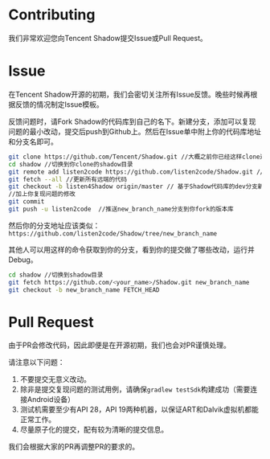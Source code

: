 # Contributing
我们非常欢迎您向Tencent Shadow提交Issue或Pull Request。

# Issue
在Tencent Shadow开源的初期，我们会密切关注所有Issue反馈。晚些时候再根据反馈的情况制定Issue模板。

反馈问题时，请Fork Shadow的代码库到自己的名下。新建分支，添加可以复现问题的最小改动，提交后push到Github上。然后在Issue单中附上你的代码库地址和分支名即可。

```sh
git clone https://github.com/Tencent/Shadow.git //大概之前你已经这样clone过Shadow的代码库了
cd shadow //切换到你clone的shadow目录
git remote add listen2code https://github.com/listen2code/Shadow.git //把你fork的版本库添加成一个远端
git fetch --all //更新所有远端的代码
git checkout -b listen4Shadow origin/master // 基于Shadow代码库的dev分支新建一个分支
//加上你复现问题的修改
git commit
git push -u listen2code  //推送new_branch_name分支到你fork的版本库
```
然后你的分支地址应该类似：`https://github.com/listen2code/Shadow/tree/new_branch_name`


其他人可以用这样的命令获取到你的分支，看到你的提交做了哪些改动，运行并Debug。
```sh
cd shadow //切换到shadow目录
git fetch https://github.com/<your_name>/Shadow.git new_branch_name
git checkout -b new_branch_name FETCH_HEAD
```

# Pull Request
由于PR会修改代码，因此即便是在开源初期，我们也会对PR谨慎处理。

请注意以下问题：

1. 不要提交无意义改动。
1. 除非是提交复现问题的测试用例，请确保`gradlew testSdk`构建成功（需要连接Android设备）
1. 测试机需要至少有API 28，API 19两种机器，以保证ART和Dalvik虚拟机都能正常工作。
1. 尽量原子化的提交，配有较为清晰的提交信息。

我们会根据大家的PR再调整PR的要求的。
